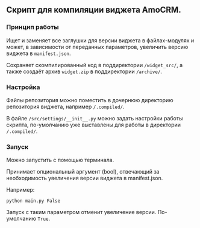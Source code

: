 ## Скрипт для компиляции виджета AmoCRM.
### Принцип работы
Ищет и заменяет все заглушки для версии виджета в файлах-модулях и может, 
в зависимости от переданных параметров, увеличить версию виджета в `manifest.json`.

Сохраняет скомпилированный код в поддиректории `/widget_src/`, а также создаёт архив 
`widget.zip` в поддиректории `/archive/`.

### Настройка
Файлы репозитория можно поместить в дочернюю директорию репозитория виджета, 
например `/.compiled/`.

В файле `/src/settings/__init__.py` можно задать настройки работы скрипта, 
по-умолчанию уже выставлены для работы в директории `/.compiled/`.
### Запуск
Можно запустить с помощью терминала.

Принимает опциональный аргумент (bool), отвечающий за необходимость 
увеличения версии виджета в manifest.json.

Например:
```
python main.py False
```
Запуск с таким параметром отменит увеличение версии. По-умолчанию `True`.
